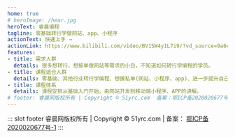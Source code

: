 ```yaml
---
home: true
# heroImage: /hear.jpg
heroText: 睿晨编程
tagline: 零基础转行学做网站、app、小程序
actionText: 快速上手 →
actionLink: https://www.bilibili.com/video/BV1SW4y1L7i9/?vd_source=9a6ee0d7e6c1657e4a7381c1f8f18f4b
features:
- title: 需求人群
  details: 很多想转行，想接单做网站等需求的小白，不知道如何转行学编程的学员。
- title: 课程适合人群
  details: 零基础、其他行业转行学编程、想接私单(网站、小程序、app)、进一步提升自己知识能力的人。
- title: 课程体系
  details: 课程安排从基础入门开始，由网站开发到移动端小程序、APP的讲解。
# footer: 睿晨网版权所有 | Copyright © 51yrc.com  备案：鄂ICP备2020020677号-1
---
```


::: slot footer
睿晨网版权所有 | Copyright © 51yrc.com  | 备案： [鄂ICP备2020020677号-1](https://beian.miit.gov.cn/#/Integrated/index)
:::


